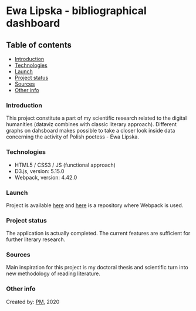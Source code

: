 # Ewa Lipska - bibliographical dashboard

## Table of contents

- [Introduction](#introduction)
- [Technologies](#technologies)
- [Launch](#launch)
- [Project status](#project-status)
- [Sources](#sources)
- [Other info](#other-info)

### Introduction

This project constitute a part of my scientific research related to the digital humanities (dataviz combines with classic literary approach). Different graphs on dahsboard makes possible to take a closer look inside data concerning the activity of Polish poetess - Ewa Lipska.

### Technologies

- HTML5 / CSS3 / JS (functional approach)
- D3.js, version: 5.15.0
- Webpack, version: 4.42.0

### Launch

Project is available [here](https://bevviemarsh.github.io/el_bibliography_dashboard/ "Ewa Lipska - bibliography dashboard") and [here](https://github.com/bevviemarsh/el_bibliography_dashboard_webpack "Ewa Lipska - bibliography dashboard") is a repository where Webpack is used.

### Project status

The application is actually completed. The current features are sufficient for further literary research.

### Sources

Main inspiration for this project is my doctoral thesis and scientific turn into new methodology of reading literature.

### Other info

Created by: [PM](https://github.com/bevviemarsh "The Author's GitHub Repository"), 2020
